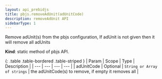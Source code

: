 ```yaml
---
layout: api_prebidjs
title: pbjs.removeAdUnit(adUnitCode)
description: removeAdUnit API
sidebarType: 1
---
```



Remove adUnit(s) from the pbjs configuration, If adUnit is not given then it will remove all adUnits

**Kind**: static method of pbjs API.


{: .table .table-bordered .table-striped }
| Param | Scope | Type | Description |
| --- | --- | --- | --- |
| adUnitCode | Optional | `String or Array of strings` | the adUnitCode(s) to remove, if empty it removes all |
